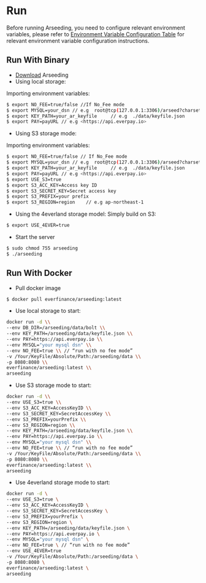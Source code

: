 # Run

Before running Arseeding, you need to configure relevant environment variables, please refer to [Environment Variable Configuration Table](2.config.md) for relevant environment variable configuration instructions.

## Run With Binary

- [Download](https://github.com/everFinance/arseeding/releases) Arseeding
- Using local storage:

Importing environment variables:

```bash
$ export NO_FEE=true/false //If No_Fee mode
$ export MYSQL=your_dsn // e.g  root@tcp(127.0.0.1:3306)/arseed?charset=utf8mb4&parseTime=True&loc=Local
$ export KEY_PATH=your_ar_keyfile     // e.g  ./data/keyfile.json
$ export PAY=payURL // e.g <https://api.everpay.io>
```

- Using S3 storage mode:

Importing environment variables:

```bash
$ export NO_FEE=true/false // If No_Fee mode
$ export MYSQL=your_dsn // e.g  root@tcp(127.0.0.1:3306)/arseed?charset=utf8mb4&parseTime=True&loc=Local
$ export KEY_PATH=your_ar_keyfile     // e.g  ./data/keyfile.json
$ export PAY=payURL // e.g <https://api.everpay.io>
$ export USE_S3=true
$ export S3_ACC_KEY=Access key ID
$ export S3_SECRET_KEY=Secret access key
$ export S3_PREFIX=your prefix
$ export S3_REGION=region    // e.g ap-northeast-1
```

- Using the 4everland storage model:
  Simply build on S3:

```bash
$ export USE_4EVER=true
```

- Start the server

```bash
$ sudo chmod 755 arseeding
$ ./arseeding
```

## Run With Docker

- Pull docker image

```bash
$ docker pull everfinance/arseeding:latest
```

- Use local storage to start:

```bash
docker run -d \\
--env DB_DIR=/arseeding/data/bolt \\
--env KEY_PATH=/arseeding/data/keyfile.json \\
--env PAY=https://api.everpay.io \\
--env MYSQL="your mysql dsn" \\
--env NO_FEE=true \\ // “run with no fee mode”
-v /Your/KeyFile/Absolute/Path:/arseeding/data \\
-p 8080:8080 \\
everfinance/arseeding:latest \\
arseeding
```

- Use S3 storage mode to start:

```bash
docker run -d \\
--env USE_S3=true \\
--env S3_ACC_KEY=AccessKeyID \\
--env S3_SECRET_KEY=SecretAccessKey \\
--env S3_PREFIX=yourPrefix \\
--env S3_REGION=region \\
--env KEY_PATH=/arseeding/data/keyfile.json \\
--env PAY=https://api.everpay.io \\
--env MYSQL="your mysql dsn" \\
--env NO_FEE=true \\ // “run with no fee mode”
-v /Your/KeyFile/Absolute/Path:/arseeding/data \\
-p 8080:8080 \\
everfinance/arseeding:latest \\
arseeding
```

- Use 4everland storage mode to start:
```Bash
docker run -d \
--env USE_S3=true \
--env S3_ACC_KEY=AccessKeyID \
--env S3_SECRET_KEY=SecretAccessKey \
--env S3_PREFIX=yourPrefix \
--env S3_REGION=region \
--env KEY_PATH=/arseeding/data/keyfile.json \
--env PAY=https://api.everpay.io \
--env MYSQL="your mysql dsn" \
--env NO_FEE=true \ // “run with no fee mode”
--env USE_4EVER=true
-v /Your/KeyFile/Absolute/Path:/arseeding/data \
-p 8080:8080 \
everfinance/arseeding:latest \
arseeding
```
